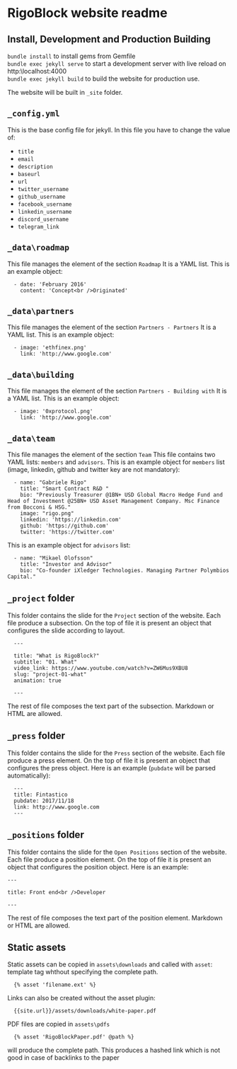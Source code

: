 # RigoBlock website readme

## Install, Development and Production Building

`bundle install` to install gems from Gemfile  
 `bundle exec jekyll serve` to start a development server with live reload on http:\\localhost:4000  
 `bundle exec jekyll build` to build the website for production use.

The website will be built in `_site` folder.

## `_config.yml`

This is the base config file for jekyll.
In this file you have to change the value of:

- `title`
- `email`
- `description`
- `baseurl`
- `url`
- `twitter_username`
- `github_username`
- `facebook_username`
- `linkedin_username`
- `discord_username`
- `telegram_link`

## `_data\roadmap`

This file manages the element of the section `Roadmap`
It is a YAML list. This is an example object:

```
  - date: 'February 2016'
    content: 'Concept<br />Originated'
```

## `_data\partners`

This file manages the element of the section `Partners - Partners`
It is a YAML list. This is an example object:

```
  - image: 'ethfinex.png'
    link: 'http://www.google.com'
```

## `_data\building`

This file manages the element of the section `Partners - Building with`
It is a YAML list. This is an example object:

```
  - image: '0xprotocol.png'
    link: 'http://www.google.com'
```

## `_data\team`

This file manages the element of the section `Team`
This file contains two YAML lists: `members` and `advisors`.
This is an example object for `members` list (image, linkedin, github and twitter key are not mandatory):

```
  - name: "Gabriele Rigo"
    title: "Smart Contract R&D "
    bio: "Previously Treasurer @1BN+ USD Global Macro Hedge Fund and Head of Investment @25BN+ USD Asset Management Company. Msc Finance from Bocconi & HSG."
    image: "rigo.png"
    linkedin: 'https://linkedin.com'
    github: 'https://github.com'
    twitter: 'https://twitter.com'
```

This is an example object for `advisors` list:

```
  - name: "Mikael Olofsson"
    title: "Investor and Advisor"
    bio: "Co-founder iXledger Technologies. Managing Partner Polymbios Capital."
```

## `_project` folder

This folder contains the slide for the `Project` section of the website.
Each file produce a subsection. On the top of file it is present an object
that configures the slide according to layout.

```
  ---

  title: "What is RigoBlock?"
  subtitle: "01. What"
  video_link: https://www.youtube.com/watch?v=ZW6Mus9XBU8
  slug: "project-01-what"
  animation: true

  ---
```

The rest of file composes the text part of the subsection. Markdown or HTML
are allowed.

## `_press` folder

This folder contains the slide for the `Press` section of the website.
Each file produce a press element. On the top of file it is present an object
that configures the press object. Here is an example (`pubdate` will be parsed
automatically):

```
  ---
  title: Fintastico
  pubdate: 2017/11/18
  link: http://www.google.com
  ---
```

## `_positions` folder

This folder contains the slide for the `Open Positions` section of the website.
Each file produce a position element. On the top of file it is present an object
that configures the position object. Here is an example:
```
---

title: Front end<br />Developer

---
```
The rest of file composes the text part of the position element. Markdown or HTML
are allowed.

## Static assets

Static assets can be copied in `assets\downloads` and called with `asset`: template tag whthout specifying the complete path.

```
  {% asset 'filename.ext' %}
```

Links can also be created without the asset plugin:

```
  {{site.url}}/assets/downloads/white-paper.pdf
```

PDF files are copied in `assets\pdfs`

```
  {% asset 'RigoBlockPaper.pdf' @path %}
```

will produce the complete path.
This produces a hashed link which is not good in case of backlinks to the paper
